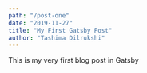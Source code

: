 ```yaml
---
path: "/post-one"
date: "2019-11-27"
title: "My First Gatsby Post"
author: "Tashima Dilrukshi"
---
```


This is my very first blog post in Gatsby